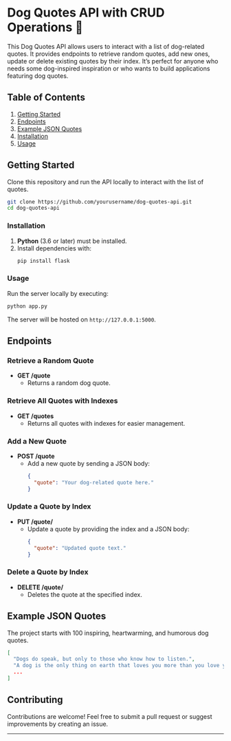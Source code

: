 
# Dog Quotes API with CRUD Operations 🐾

This Dog Quotes API allows users to interact with a list of dog-related quotes. It provides endpoints to retrieve random quotes, add new ones, update or delete existing quotes by their index. It’s perfect for anyone who needs some dog-inspired inspiration or who wants to build applications featuring dog quotes.

## Table of Contents
1. [Getting Started](#getting-started)
2. [Endpoints](#endpoints)
3. [Example JSON Quotes](#example-json-quotes)
4. [Installation](#installation)
5. [Usage](#usage)

## Getting Started

Clone this repository and run the API locally to interact with the list of quotes.

```bash
git clone https://github.com/yourusername/dog-quotes-api.git
cd dog-quotes-api
```

### Installation

1. **Python** (3.6 or later) must be installed.
2. Install dependencies with:
   ```bash
   pip install flask
   ```

### Usage

Run the server locally by executing:

```bash
python app.py
```

The server will be hosted on `http://127.0.0.1:5000`.

## Endpoints

### Retrieve a Random Quote
- **GET /quote**
  - Returns a random dog quote.
  
### Retrieve All Quotes with Indexes
- **GET /quotes**
  - Returns all quotes with indexes for easier management.

### Add a New Quote
- **POST /quote**
  - Add a new quote by sending a JSON body:
    ```json
    {
      "quote": "Your dog-related quote here."
    }
    ```

### Update a Quote by Index
- **PUT /quote/<index>**
  - Update a quote by providing the index and a JSON body:
    ```json
    {
      "quote": "Updated quote text."
    }
    ```

### Delete a Quote by Index
- **DELETE /quote/<index>**
  - Deletes the quote at the specified index.

## Example JSON Quotes

The project starts with 100 inspiring, heartwarming, and humorous dog quotes.

```json
[
  "Dogs do speak, but only to those who know how to listen.",
  "A dog is the only thing on earth that loves you more than you love yourself.",
  ...
]
```

## Contributing

Contributions are welcome! Feel free to submit a pull request or suggest improvements by creating an issue.

---


